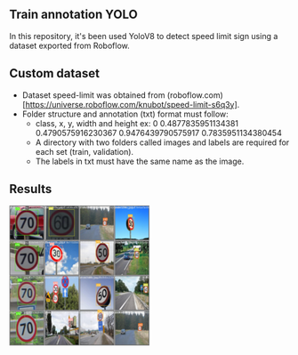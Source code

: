 ## Train annotation YOLO

In this repository, it's been used YoloV8 to detect speed limit sign using a dataset exported from Roboflow.

## Custom dataset
- Dataset speed-limit was obtained from (roboflow.com)[https://universe.roboflow.com/knubot/speed-limit-s6q3y].
- Folder structure and annotation (txt) format must follow:
    - class, x, y, width and height ex: 0 0.4877835951134381 0.4790575916230367 0.9476439790575917 0.7835951134380454
    - A directory with two folders called images and labels are required for each set (train, validation).
    - The labels in txt must have the same name as the image.

## Results

<img src="https://github.com/AnneLivia/SpeedLimitYoloV8/blob/main/Speed%20Limit%20Detection/train/val_batch1_labels.jpg" alt='batch validation' width="50%"/>
